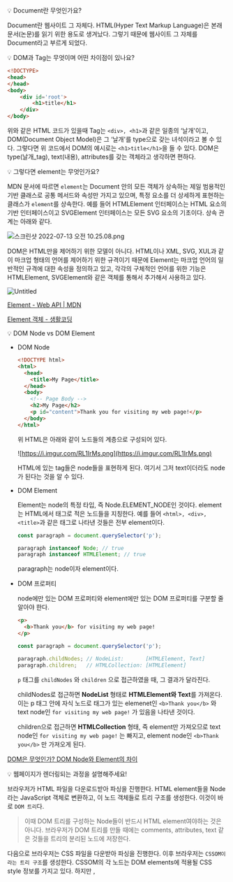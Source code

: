 <aside>
💡 Document란 무엇인가요?

</aside>

Document란 웹사이트 그 자체다. HTML(Hyper Text Markup Language)은 본래 문서(논문)를 읽기 위한 용도로 생겨났다. 그렇기 때문에 웹사이트 그 자체를 Document라고 부르게 되었다.

<aside>
💡 DOM과 Tag는 무엇이며 어떤 차이점이 있나요?

</aside>

```html
<!DOCTYPE>
<head>
</head>
<body>
	<div id='root'>
		<h1>title</h1>
	</div>
</body>
```

위와 같은 HTML 코드가 있을때 Tag는 `<div>, <h1>`과 같은 일종의 ‘날개'이고, DOM(Document Object Model)은 그 ‘날개'를 type으로 갖는 녀석이라고 볼 수 있다. 그렇다면 위 코드에서 DOM의 예시로는 `<h1>title</h1>`을 들 수 있다. DOM은 type(날개_tag), text(내용), attributes를 갖는 객체라고 생각하면 편하다.

<aside>
💡 그렇다면 element는 무엇인가요?

</aside>

MDN 문서에 따르면 `element`는 Document 안의 모든 객체가 상속하는 제일 범용적인 기반 클래스로 공통 메서드와 속성만 가지고 있으며, 특정 요소를 더 상세하게 표현하는 클래스가 `element`를 상속한다. 예를 들어 HTMLElement 인터페이스는 HTML 요소의 기반 인터페이스이고 SVGElement 인터페이스는 모든 SVG 요소의 기초이다. 상속 관계는 아래와 같다.

![스크린샷 2022-07-13 오전 10.25.08.png](https://s3-us-west-2.amazonaws.com/secure.notion-static.com/87adbeaf-ad70-4e7f-9e1c-e6acbcb72f78/스크린샷_2022-07-13_오전_10.25.08.png)

DOM은 HTML만을 제어하기 위한 모델이 아니다. HTML이나 XML, SVG, XUL과 같이 마크업 형태의 언어를 제어하기 위한 규격이기 때문에 Element는 마크업 언어의 일반적인 규격에 대한 속성을 정의하고 있고, 각각의 구체적인 언어를 위한 기능은 HTMLElement, SVGElement와 같은 객체를 통해서 추가해서 사용하고 있다.

![Untitled](https://s3-us-west-2.amazonaws.com/secure.notion-static.com/f26c3d48-302c-41d2-a6c6-e111962268c8/Untitled.png)

[Element - Web API | MDN](https://developer.mozilla.org/ko/docs/Web/API/Element)

[Element 객체 - 생활코딩](https://opentutorials.org/course/1375/6681)

<aside>
💡 DOM Node vs DOM Element

</aside>

- DOM Node

    ```html
    <!DOCTYPE html>
    <html>
      <head>
        <title>My Page</title>
      </head>
      <body>
        <!-- Page Body -->
        <h2>My Page</h2>
        <p id="content">Thank you for visiting my web page!</p>
      </body>
    </html>
    ```

  위 HTML은 아래와 같이 노드들의 계층으로 구성되어 있다.

  ![https://i.imgur.com/RL1IrMs.png](https://i.imgur.com/RL1IrMs.png)

  HTML에 있는 tag들은 node들을 표현하게 된다. 여기서 그저 text이더라도 node가 된다는 것을 알 수 있다.

- DOM Element

  Element는 node의 특정 타입, 즉 Node.ELEMENT_NODE인 것이다. element는 HTML에서 태그로 적은 노드들을 지칭한다. 예를 들어 `<html>, <div>, <title>`과 같은 태그로 나타낸 것들은 전부 element이다.

    ```jsx
    const paragraph = document.querySelector('p');
    
    paragraph instanceof Node; // true
    paragraph instanceof HTMLElement; // true
    ```

  paragraph는 node이자 element이다.

- DOM 프로퍼티

  node에만 있는 DOM 프로퍼티와 element에만 있는 DOM 프로퍼티를 구분할 줄 알아야 한다.

    ```html
    <p>
      <b>Thank you</b> for visiting my web page!
    </p>
    ```

    ```jsx
    const paragraph = document.querySelector('p');
    
    paragraph.childNodes; // NodeList:       [HTMLElement, Text]
    paragraph.children;   // HTMLCollection: [HTMLElement]
    ```

  `p` 태그를 `childNodes` 와 `children` 으로 접근하였을 때, 그 결과가 달라진다.

  childNodes로 접근하면 **NodeList** 형태로 **HTMLElement와 Text**를 가져온다. 이는 p 태그 안에 자식 노드로 태그가 있는 elemenet인 `<b>Thank you</b>` 와 text node인 `for visiting my web page!` 가 있음을 나타낸 것이다.

  children으로 접근하면 **HTMLCollection** 형태, 즉 element만 가져오므로 text node인 `for visiting my web page!` 는 빠지고, element node인 `<b>Thank you</b>` 만 가져오게 된다.


[DOM은 무엇인가? DOM Node와 Element의 차이](https://velog.io/@yejineee/DOM%EC%9D%80-%EB%AC%B4%EC%97%87%EC%9D%B8%EA%B0%80-DOM-Node%EC%99%80-Element%EC%9D%98-%EC%B0%A8%EC%9D%B4)

<aside>
💡 웹페이지가 렌더링되는 과정을 설명해주세요!

</aside>

브라우저가 HTML 파일을 다운로드받아 파싱을 진행한다. HTML element들을 Node라는 JavaScript 객체로 변환하고, 이 노드 객체들로 트리 구조를 생성한다. 이것이 바로 `DOM 트리`다.

> 이때 DOM 트리를 구성하는 Node들이 반드시 HTML element여야하는 것은 아니다. 브라우저가 DOM 트리를 만들 때에는 comments, attributes, text 같은 것들을 트리의 분리된 노드에 저장한다.
>

다음으로 브라우저는 CSS 파일을 다운받아 파싱을 진행한다. 이후 브라우저는 `CSSOM이라는 트리 구조`를 생성한다. CSSOM의 각 노드는 DOM elements에 적용될 CSS style 정보를 가지고 있다. 하지만 <meta>, <script>, <title> 과 같이 스크린에 표시되지 않을 DOM elements에 대해서는 정보를 가지고 있지 않다.

브라우저가 Script 태그를 만나면 어떻게 될까? 브라우저는 이 Script를 자바스크립트 엔진에게 처리를 맡긴다. 엔진은 토크나이징/렉싱, 파싱을 거쳐서 `AST라는 추상 구문 트리`를 생성한다. 이 후 코드 생성 과정에서 AST를 컴퓨터가 실행할 수 있는 기계어로 바꾼다.

다음으로 브라우저는 HTML과 CSS가 파싱된 결과인 DOM 트리와 CSSOM 트리를 조합해서 `Render 트리`를 생성한다. 브라우저는 이 렌더 트리를 이용하여 `layout을 계산`한다. 이 과정에서 상대 값(vw, vh, %, rem, em)을 절대 값(px)로 변환한다. 또한 이 과정을 `reflow`라고도 한다. 렌더 트리는 pixel matrix의 어떠한 부분도 차지하지 않는, 그러니까 화면에 보이지 않을 노드들을 포함하지 않는다.

이제 계산된 값을 이용해 각 노드를 화면상의 실제 픽셀로 변환하고, 레이어를 만든다. 이 과정을 `repaint`라고 한다.

그리고 마지막으로 레이어를 합성하여 실제 화면에 나타내며 이 과정을 `Composite`라고 한다.

<aside>
💡 script 태그의 async, defer 속성을 아시나요? 각각의 기능을 설명해주세요!

</aside>

```html
<!DOCTYPE>
<head>
</head>
<body>
	<script src='index.js'/>
	<div id='root'>
		<h1>title</h1>
	</div>
</body>
```

위와 같은 코드가 있을 때, 만약 index.js에서 root div에 접근하려 한다면 성공할까? 브라우저는 HTML 파일을 다운로드 받고 파싱을 진행하는데 이때 도중에 script 태그를 만나면 HTML 파싱을 멈추고 script를 다운받는다. 이때 브라우저는 계속 HTML을 파싱하는 것이 아닌 블락 상태이다. 따라서 먼저 파싱이 끝난 script가 root div에 접근하려한다면 ReferenceError를 뱉을 것이다. 만약 HTML 파싱이 완전히 끝나고 script를 파싱한다면 이러한 사고를 막을 수 있지 않을까?

```html
<!DOCTYPE>
<head>
</head>
<body>
	<script src='index.js' defer/>
	<div id='root'>
		<h1>title</h1>
	</div>
</body>
```

놀랍게도 위의 코드는 정상 작동한다. defer 속성은 페이지가 모드 로드된 후에 해당 스크립트가 실행됨을 명시한다. 브라우저는 defer 속성이 있는 스크립트를 백그라운드에서 다운로드한다. 따라서 스크립트를 다운로드하는 도중에도 HTML 파싱이 멈추지 않는다. 그리고 defer 스크립트 실행은 페이지 구성이 끝날 때까지 지연된다. 그렇다면 defer 속성이 있는 스크립트를 head 태그 안에 써도 위 코드는 정상 작동하게 된다.

```html
<!DOCTYPE>
<head>
</head>
<body>
	<script src='index.js' async/>
	<div id='root'>
		<h1>title</h1>
	</div>
</body>
```

그렇다면 async 속성은 어떨까? async 속성이 있는 스크립트 또한 HTML의 파싱을 블락하지 않고 다운로드된다. 하지만 만약 HTML의 파싱이 끝나기 전에 스크립트가 실행된다면 위 코드는 오류를 뱉을 것이다. 이렇게 async 스크립트는 HTML의 파싱을 블락하지는 않지만 스크립트의 정상 작동 또한 보장하지 않는다. 하지만 이를 활용할 수 있는 곳이 있다. 만약 스크립트의 실행이 DOM 트리와 관계가 없다면? 그럼 스크립트가 먼저 실행되더라도 전혀 문제가 없을 것이다. 그러한 상용 서비스로 구글 애널리틱스가 있다.

<aside>
💡 자바스크립트는 인터프리터 언어인가요 컴파일 언어인가요? 만약 어느 쪽이라고 확정지어 말하지 못한다면 그에 대한 이유를 자바스크립트 엔진인 V8과 함께 설명해주세요!

</aside>

![Untitled](https://s3-us-west-2.amazonaws.com/secure.notion-static.com/09dce5b0-d54b-4780-b581-f0d2c2301b44/Untitled.png)

![https://evan-moon.github.io/static/27979b3d2674a00f5b68af5f303fb27c/159fb/v8compiler-pipeline.png](https://evan-moon.github.io/static/27979b3d2674a00f5b68af5f303fb27c/159fb/v8compiler-pipeline.png)

`V8` 엔진은 실행할 자바스크립트 파일을 받아 `Parser`에게 넘기고, `Parser`가 소스 코드를 분석한 후 `AST`를 생성한다.

그 다음에 이 `AST`를 `Interpreter`에게 넘기는데, `Interpreter`는 자바스크립트 코드를 `바이트 코드`로 변환한다.

이후 코드를 수행하는 과정에서 `Profiler` 가 지켜보며 자주 사용되는 코드를  `Compiler`에게 전달한다. 전달된 코드는 `Compiler` 에 의해 `Optimized Machine Code` , 즉 최적화된 코드로 `Compile` 된다. 그러다가 다시 사용이 덜 된다 싶으면 `Decompile` 되기도 한다. (사용이 덜 되는지도 profiler가 지켜보며 판단)

코드를 우선 인터프리터 방식으로 실행하고 필요할 때 컴파일 하는 방법을 JIT(Just-In-Time) 컴파일러라고 부른다.

[JavaScript, 인터프리터 언어일까?](https://www.oowgnoj.dev/review/advanced-js-1)

[V8 엔진은 어떻게 내 코드를 실행하는 걸까?](https://evan-moon.github.io/2019/06/28/v8-analysis/)

<aside>
💡 모듈이란 무엇일까?

</aside>

### ESM(ECMA Script Module)

ESM은 ES6부터 지원하고 있는 표준 모듈 시스템이다. 그 이전까지는 필요한 파일(모듈)을 만들어서 같이 배포하고, `<script src="script.js">` 의 형태로 파일을 직접 불러오는 방법을 사용했다. 각각의 script 파일은 전역 스코프처럼 사용됐다. 이런 방식은 하위 script가 상위 script의 값을 쉽게 변경시키는 전역 오염이 발생하기 쉬우며 해당 script가 어떤 script에 의존성을 갖고 있는지 파악하기 힘들다.

이러한 문제 속에서 모듈화의 필요성이 높아져 ES6부터 ESM이 정식으로 도입된 것.

### Module

- `<script>` 태그에 `type=”module”`을 선언하면 자바스크립트 파일은 모듈로 동작하게 된다.
- 또한, 모듈을 사용하게 되면 별다른 처리를 하지 않아도 엄격 모드(strict mode)로 동작한다.
- 모듈의 가장 바깥쪽에서 선언된 이름은 전역 스코프가 아니라 모듈 스코프에서 선언된다.
- **export**로 해당 변수, 함수를 다른 모듈에서 **import**를 통해 의존할 수 있도록 지정할 수 있다.
